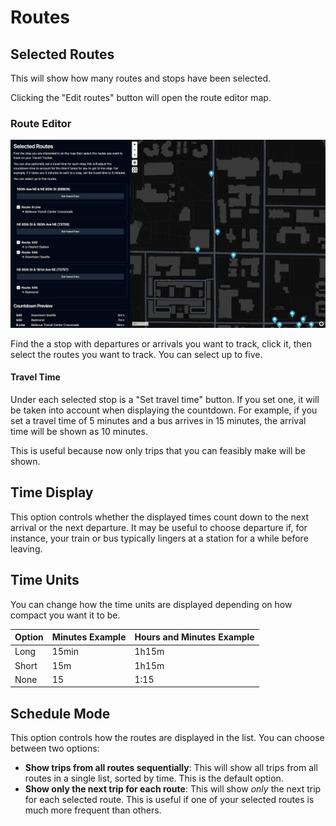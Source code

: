 # Routes

## Selected Routes

This will show how many routes and stops have been selected.

Clicking the "Edit routes" button will open the route editor map.

### Route Editor

![](./_img/route-editor.png)

Find the a stop with departures or arrivals you want to track, click it, then select the routes you want to track. You can select up to five.

#### Travel Time

Under each selected stop is a "Set travel time" button. If you set one, it will be taken into account when displaying the countdown. For example, if you set a travel time of 5 minutes and a bus arrives in 15 minutes, the arrival time will be shown as 10 minutes.

This is useful because now only trips that you can feasibly make will be shown.

## Time Display

This option controls whether the displayed times count down to the next arrival or the next departure. It may be useful to choose departure if, for instance, your train or bus typically lingers at a station for a while before leaving.

## Time Units

You can change how the time units are displayed depending on how compact you want it to be.

| Option | Minutes Example | Hours and Minutes Example |
| :----- | :-------------- | :------------------------ |
| Long   | 15min           | 1h15m                     |
| Short  | 15m             | 1h15m                     |
| None   | 15              | 1:15                      |

## Schedule Mode

This option controls how the routes are displayed in the list. You can choose between two options:

- **Show trips from all routes sequentially**: This will show all trips from all routes in a single list, sorted by time. This is the default option.
- **Show only the next trip for each route**: This will show _only_ the next trip for each selected route. This is useful if one of your selected routes is much more frequent than others.